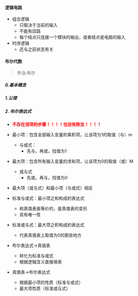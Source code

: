 #### 逻辑电路

+ 组合逻辑
  + 只取决于当前的输入
  + 不能有回路
  + 每个结点只连接一个模块的输出，或者结点是电路的输入
+ 时序逻辑
  + 还与之前状态有关



#### 布尔代数

> 乔治·布尔 

##### 0.基本概念

##### 1.公理

##### 2. 布尔表达式

+ <font color = 'red' >**不存在消项的步骤！！！！也没有除法！！！！**</font>

+ 最小项：包含全部输入变量的乘积项，让该项为1的取值（与）m
  + 与或式：
    + 先与，再或，找值为1
+ 最大项：包含所有输入变量的求和项，让该项为0的取值（或）M
  + 或与式
    + 先或，再与，找值为0
+ 最大项（或与式）和最小项（与或式）相反
+ 标准与或式：最小项之和构成的表达式
  + 和真值表是等价的，是真值表的变形
  + 具有唯一性
+ 标准或与式：最大项之积构成的表达式
  + 代表真值表上取值为0的那些地方
+ 布尔表达式->真值表
  + 转化为标准与或式
  + 根据逻辑含义直接填表
+ 真值表->布尔表达式
  + 根据最小项的性质（标准与或式）
  + 最大项性质（标准或与式）

